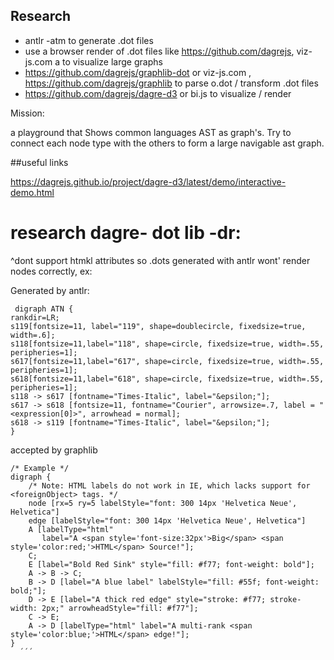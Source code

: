 ## Research

 * antlr -atm to generate .dot files
 * use a browser render of .dot files like https://github.com/dagrejs, viz-js.com a to visualize large graphs 
 * https://github.com/dagrejs/graphlib-dot or viz-js.com , https://github.com/dagrejs/graphlib  to parse o.dot / transform .dot files 
 * https://github.com/dagrejs/dagre-d3 or bi.js to visualize / render

Mission:

a playground that Shows common languages AST as graph's. 
Try to connect each node type with the others to form a large navigable ast graph.

##useful links

https://dagrejs.github.io/project/dagre-d3/latest/demo/interactive-demo.html

# research dagre- dot lib -dr: 

 ^dont support htmkl attributes so .dots generated with antlr wont' render nodes correctly, ex:

Generated by antlr:

```
 digraph ATN {
rankdir=LR;
s119[fontsize=11, label="119", shape=doublecircle, fixedsize=true, width=.6];
s118[fontsize=11,label="118", shape=circle, fixedsize=true, width=.55, peripheries=1];
s617[fontsize=11,label="617", shape=circle, fixedsize=true, width=.55, peripheries=1];
s618[fontsize=11,label="618", shape=circle, fixedsize=true, width=.55, peripheries=1];
s118 -> s617 [fontname="Times-Italic", label="&epsilon;"];
s617 -> s618 [fontsize=11, fontname="Courier", arrowsize=.7, label = "<expression[0]>", arrowhead = normal];
s618 -> s119 [fontname="Times-Italic", label="&epsilon;"];
}
```

accepted by graphlib
```
/* Example */
digraph {
    /* Note: HTML labels do not work in IE, which lacks support for <foreignObject> tags. */
    node [rx=5 ry=5 labelStyle="font: 300 14px 'Helvetica Neue', Helvetica"]
    edge [labelStyle="font: 300 14px 'Helvetica Neue', Helvetica"]
    A [labelType="html"
       label="A <span style='font-size:32px'>Big</span> <span style='color:red;'>HTML</span> Source!"];
    C;
    E [label="Bold Red Sink" style="fill: #f77; font-weight: bold"];
    A -> B -> C;
    B -> D [label="A blue label" labelStyle="fill: #55f; font-weight: bold;"];
    D -> E [label="A thick red edge" style="stroke: #f77; stroke-width: 2px;" arrowheadStyle="fill: #f77"];
    C -> E;
    A -> D [labelType="html" label="A multi-rank <span style='color:blue;'>HTML</span> edge!"];
}
  ´´´

